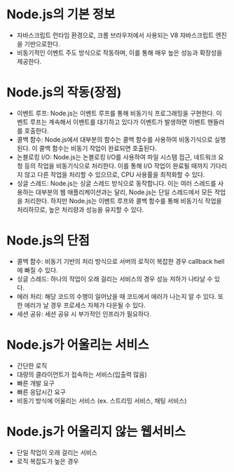 # Node.js의 기본 정보

- 자바스크립트 런타임 환경으로, 크롬 브라우저에서 사용되는 V8 자바스크립트 엔진을 기반으로한다. 
- 비동기적인 이벤트 주도 방식으로 작동하며, 이를 통해 매우 높은 성능과 확장성을 제공한다.

# Node.js의 작동(장점)

- 이벤트 루프: Node.js는 이벤트 루프를 통해 비동기식 프로그래밍을 구현한다. 이벤트 루프는 계속해서 이벤트를 대기하고 있다가 이벤트가 발생하면 이벤트 핸들러를 호출한다.
- 콜백 함수: Node.js에서 대부분의 함수는 콜백 함수를 사용하여 비동기식으로 실행된다. 이 콜백 함수는 비동기 작업이 완료되면 호출된다.
- 논블로킹 I/O: Node.js는 논블로킹 I/O를 사용하여 파일 시스템 접근, 네트워크 요청 등의 작업을 비동기식으로 처리한다. 이를 통해 I/O 작업이 완료될 때까지 기다리지 않고 다른 작업을 처리할 수 있으므로, CPU 사용률을 최적화할 수 있다.
- 싱글 스레드: Node.js는 싱글 스레드 방식으로 동작합니다. 이는 여러 스레드를 사용하는 대부분의 웹 애플리케이션과는 달리, Node.js는 단일 스레드에서 모든 작업을 처리한다. 하지만 Node.js는 이벤트 루프와 콜백 함수를 통해 비동기식 작업을 처리하므로, 높은 처리량과 성능을 유지할 수 있다.

# Node.js의 단점

- 콜백 함수: 비동기 기반의 처리 방식으로 서버의 로직이 복잡한 경우 callback hell에 빠질 수 있다.
- 싱글 스레드: 하나의 작업이 오래 걸리는 서비스의 경우 성능 저하가 나타날 수 있다.
- 에러 처리: 해당 코드의 수행이 일어났을 때 코드에서 에러가 나는지 알 수 있다. 또한 에러가 날 경우 프로세스 자체가 다운될 수 있다.
- 세션 공유: 세션 공유 시 부가적인 인프라가 필요하다.

# Node.js가 어울리는 서비스
- 간단한 로직
- 대량의 클라이언트가 접속하는 서비스(입출력 많음)
- 빠른 개발 요구
- 빠른 응답시간 요구
- 비동기 방식에 어울리는 서비스 (ex. 스트리밍 서비스, 채팅 서비스)

# Node.js가 어울리지 않는 웹서비스
- 단일 작업이 오래 걸리는 서비스
- 로직 복잡도가 높은 경우
